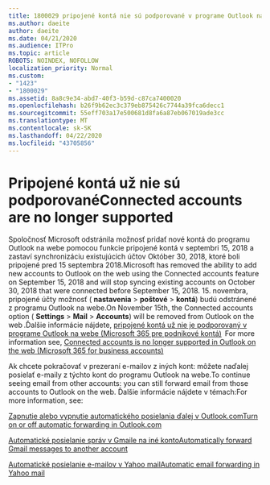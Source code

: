 ```yaml
---
title: 1800029 pripojené kontá nie sú podporované v programe Outlook na webe
ms.author: daeite
author: daeite
ms.date: 04/21/2020
ms.audience: ITPro
ms.topic: article
ROBOTS: NOINDEX, NOFOLLOW
localization_priority: Normal
ms.custom:
- "1423"
- "1800029"
ms.assetid: 8a8c9e34-abd7-40f3-b59d-c87ca7400020
ms.openlocfilehash: b26f9b62ec3c379eb875426c7744a39fca6decc1
ms.sourcegitcommit: 55eff703a17e500681d8fa6a87eb067019ade3cc
ms.translationtype: MT
ms.contentlocale: sk-SK
ms.lasthandoff: 04/22/2020
ms.locfileid: "43705856"
---
```

# <a name="connected-accounts-are-no-longer-supported"></a><span data-ttu-id="6c10d-102">Pripojené kontá už nie sú podporované</span><span class="sxs-lookup"><span data-stu-id="6c10d-102">Connected accounts are no longer supported</span></span>

<span data-ttu-id="6c10d-103">Spoločnosť Microsoft odstránila možnosť pridať nové kontá do programu Outlook na webe pomocou funkcie pripojené kontá v septembri 15, 2018 a zastaví synchronizáciu existujúcich účtov Október 30, 2018, ktoré boli pripojené pred 15 septembra 2018.</span><span class="sxs-lookup"><span data-stu-id="6c10d-103">Microsoft has removed the ability to add new accounts to Outlook on the web using the Connected accounts feature on September 15, 2018 and will stop syncing existing accounts on October 30, 2018 that were connected before September 15, 2018.</span></span> <span data-ttu-id="6c10d-104">15. novembra, pripojené účty možnosť ( **nastavenia** \> **poštové** \> **kontá**) budú odstránené z programu Outlook na webe.</span><span class="sxs-lookup"><span data-stu-id="6c10d-104">On November 15th, the Connected accounts option ( **Settings** \> **Mail** \> **Accounts**) will be removed from Outlook on the web .</span></span><span data-ttu-id="6c10d-105">Ďalšie informácie nájdete, [pripojené kontá už nie je podporovaný v programe Outlook na webe (Microsoft 365 pre podnikové kontá)](https://support.office.com/article/Connected-accounts-is-no-longer-supported-in-Outlook-on-the-web-Office-365-for-business-accounts-5cc526bf-e928-4a99-8b9f-5e089df7d887)</span><span class="sxs-lookup"><span data-stu-id="6c10d-105">  For more information see, [Connected accounts is no longer supported in Outlook on the web (Microsoft 365 for business accounts)](https://support.office.com/article/Connected-accounts-is-no-longer-supported-in-Outlook-on-the-web-Office-365-for-business-accounts-5cc526bf-e928-4a99-8b9f-5e089df7d887)</span></span>
  
<span data-ttu-id="6c10d-106">Ak chcete pokračovať v prezeraní e-mailov z iných kont: môžete naďalej posielať e-maily z týchto kont do programu Outlook na webe.</span><span class="sxs-lookup"><span data-stu-id="6c10d-106">To continue seeing email from other accounts: you can still forward email from those accounts to Outlook on the web.</span></span> <span data-ttu-id="6c10d-107">Ďalšie informácie nájdete v témach:</span><span class="sxs-lookup"><span data-stu-id="6c10d-107">For more information, see:</span></span>
  
[<span data-ttu-id="6c10d-108">Zapnutie alebo vypnutie automatického posielania ďalej v Outlook.com</span><span class="sxs-lookup"><span data-stu-id="6c10d-108">Turn on or off automatic forwarding in Outlook.com</span></span>](https://go.microsoft.com/fwlink/?linkid=2038346)
  
[<span data-ttu-id="6c10d-109">Automatické posielanie správ v Gmaile na iné konto</span><span class="sxs-lookup"><span data-stu-id="6c10d-109">Automatically forward Gmail messages to another account</span></span>](https://aka.ms/forward-gmail-messages)
  
[<span data-ttu-id="6c10d-110">Automatické posielanie e-mailov v Yahoo mail</span><span class="sxs-lookup"><span data-stu-id="6c10d-110">Automatic email forwarding in Yahoo mail</span></span>](https://aka.ms/yahoo-email-forwarding)
  